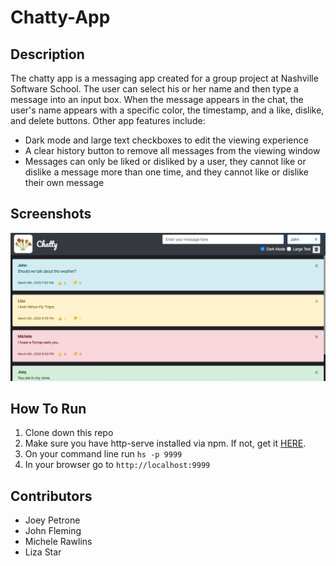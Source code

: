 # Chatty-App
## Description
The chatty app is a messaging app created for a group project at Nashville Software School.  The user can select his or her name and then type a message into an input box.  When the message appears in the chat, the user's name appears with a specific color, the timestamp, and a like, dislike, and delete buttons. Other app features include:

* Dark mode and large text checkboxes to edit the viewing experience
* A clear history button to remove all messages from the viewing window
* Messages can only be liked or disliked by a user, they cannot like or dislike a message more than one time, and they cannot like or dislike their own message

## Screenshots
![This is a screenshot of the project called Chatty](./image/chatty_ss.png)
## How To Run
1. Clone down this repo
1. Make sure you have  http-serve installed via npm. If not, get it [HERE](https://npmjs.com/package/http-server).
1. On your command line run `hs -p 9999`
1. In your browser go to `http://localhost:9999`

## Contributors
* Joey Petrone
* John Fleming
* Michele Rawlins
* Liza Star
